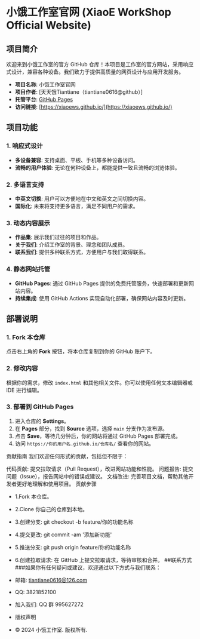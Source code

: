 # 小饿工作室官网 (XiaoE WorkShop Official Website)

## 项目简介

欢迎来到小饿工作室的官方 GitHub 仓库！本项目是工作室的官方网站，采用响应式设计，兼容各种设备。我们致力于提供高质量的网页设计与应用开发服务。

- **项目名称**: 小饿工作室官网
- **项目作者**: [天天饿Tiantiane（tiantiane0616@github）]
- **托管平台**: [GitHub Pages](https://pages.github.com/)
- **访问链接**: [https://xiaoews.github.io/](https://xiaoews.github.io/) 

## 项目功能

### 1. 响应式设计
- **多设备兼容**: 支持桌面、平板、手机等多种设备访问。
- **流畅的用户体验**: 无论在何种设备上，都能提供一致且流畅的浏览体验。

### 2. 多语言支持
- **中英文切换**: 用户可以方便地在中文和英文之间切换内容。
- **国际化**: 未来将支持更多语言，满足不同用户的需求。

### 3. 动态内容展示
- **作品集**: 展示我们过往的项目和作品。
- **关于我们**: 介绍工作室的背景、理念和团队成员。
- **联系我们**: 提供多种联系方式，方便用户与我们取得联系。

### 4. 静态网站托管
- **GitHub Pages**: 通过 GitHub Pages 提供的免费托管服务，快速部署和更新网站内容。
- **持续集成**: 使用 GitHub Actions 实现自动化部署，确保网站内容及时更新。

## 部署说明

### 1. Fork 本仓库
点击右上角的 **Fork** 按钮，将本仓库复制到你的 GitHub 账户下。

### 2. 修改内容
根据你的需求，修改 `index.html` 和其他相关文件。你可以使用任何文本编辑器或 IDE 进行编辑。

### 3. 部署到 GitHub Pages
1. 进入仓库的 **Settings**。
2. 在 **Pages** 部分，找到 **Source** 选项，选择 `main` 分支作为发布源。
3. 点击 **Save**，等待几分钟后，你的网站将通过 GitHub Pages 部署完成。
4. 访问 `https://你的用户名.github.io/仓库名/` 查看你的网站。

贡献指南
我们欢迎任何形式的贡献，包括但不限于：

代码贡献: 提交拉取请求（Pull Request），改进网站功能和性能。
问题报告: 提交问题（Issue），报告网站中的错误或建议。
文档改进: 完善项目文档，帮助其他开发者更好地理解和使用项目。
贡献步骤
- 1.Fork 本仓库。
- 2.Clone 你自己的仓库到本地。
- 3.创建分支: git checkout -b feature/你的功能名称
- 4.提交更改: git commit -am '添加新功能'
- 5.推送分支: git push origin feature/你的功能名称
- 6.创建拉取请求: 在 GitHub 上提交拉取请求，等待审核和合并。
##联系方式
###如果你有任何疑问或建议，欢迎通过以下方式与我们联系：

- 邮箱: tiantiane0616@126.com
- QQ: 3821852100
- 加入我们: QQ 群 995627272
- 版权声明
- © 2024 小饿工作室. 版权所有.
